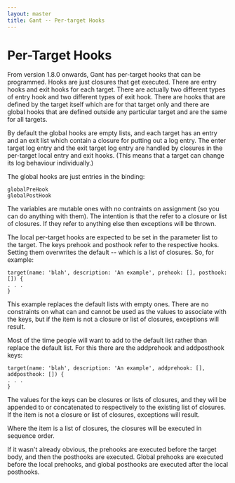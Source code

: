 ```yaml
---
layout: master
title: Gant -- Per-target Hooks
---
```


# Per-Target Hooks

From version 1.8.0 onwards, Gant has per-target hooks that can be programmed.  Hooks are just closures that
get executed. There are entry hooks and exit hooks for each target.  There are actually two different types
of entry hook and two different types of exit hook.  There are hooks that are defined by the target itself
which are for that target only and there are global hooks that are defined outside any particular target and
are the same for all targets.

By default the global hooks are empty lists, and each target has an entry and an exit list which contain a
closure for putting out a log entry.  The enter target log entry and the exit target log entry are handled
by closures in the per-target local entry and exit hooks.  (This means that a target can change its log
behaviour individually.)

The global hooks are just entries in the binding:

    globalPreHook
    globalPostHook

The variables are mutable ones with no contraints on assignment (so you can do anything with them).  The
intention is that the refer to a closure or list of closures.  If they refer to anything else then
exceptions will be thrown.

The local per-target hooks are expected to be set in the parameter list to the target.  The keys prehook and
posthook refer to the respective hooks.  Setting them overwrites the default -- which is a list of closures.
So, for example:

    target(name: 'blah', description: 'An example', prehook: [], posthook: []) {
    . . .
    }

This example replaces the default lists with empty ones.  There are no constraints on what can and cannot be
used as the values to associate with the keys, but if the item is not a closure or list of closures,
exceptions will result.

Most of the time people will want to add to the default list rather than replace the default list.  For this
there are the addprehook and addposthook keys:

    target(name: 'blah', description: 'An example', addprehook: [], addposthook: []) {
    . . .
    }

The values for the keys can be closures or lists of closures, and they will be appended to or concatenated
to respectively to the existing list of closures.  If the item is not a closure or list of closures,
exceptions will result.

Where the item is a list of closures, the closures will be executed in sequence order.

If it wasn't already obvious, the prehooks are executed before the target body, and then the posthooks are
executed.  Global prehooks are executed before the local prehooks, and global posthooks are executed after
the local posthooks.
